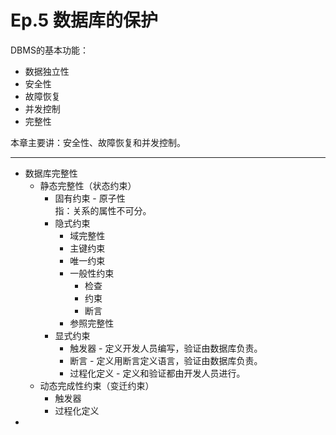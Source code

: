 # Ep.5 数据库的保护

DBMS的基本功能：

* 数据独立性
* 安全性
* 故障恢复
* 并发控制
* 完整性

本章主要讲：安全性、故障恢复和并发控制。

---

* 数据库完整性
  * 静态完整性（状态约束）
    * 固有约束 - 原子性  
      指：关系的属性不可分。
    * 隐式约束
      * 域完整性
      * 主键约束
      * 唯一约束
      * 一般性约束
        * 检查
        * 约束
        * 断言
      * 参照完整性
    * 显式约束
      * 触发器 - 定义开发人员编写，验证由数据库负责。
      * 断言 - 定义用断言定义语言，验证由数据库负责。
      * 过程化定义 - 定义和验证都由开发人员进行。
  * 动态完成性约束（变迁约束）
    * 触发器
    * 过程化定义
*